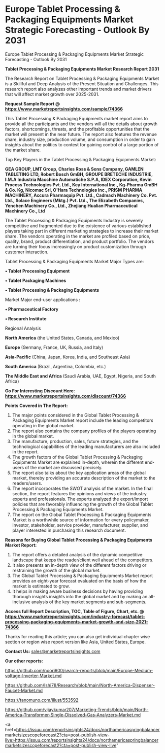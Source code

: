 # Europe Tablet Processing & Packaging Equipments Market Strategic Forecasting - Outlook By 2031
Europe Tablet Processing & Packaging Equipments Market Strategic Forecasting - Outlook By 2031

<strong>Tablet Processing & Packaging Equipments Market Research Report 2031</strong>

The Research Report on Tablet Processing & Packaging Equipments Market is a Skillful and Deep Analysis of the Present Situation and Challenges. This research report also analyzes other important trends and market drivers that will affect market growth over 2025-2031.

<strong>Request Sample Report @ <a href=https://www.marketreportsinsights.com/sample/74366>https://www.marketreportsinsights.com/sample/74366</a></strong>

This Tablet Processing & Packaging Equipments market report aims to provide all the participants and the vendors will all the details about growth factors, shortcomings, threats, and the profitable opportunities that the market will present in the near future. The report also features the revenue share, industry size, production volume, and consumption in order to gain insights about the politics to contest for gaining control of a large portion of the market share.

Top Key Players in the Tablet Processing & Packaging Equipments Market:

<strong>GEA GROUP, LMT Group, Charles Ross & Sons Company, GAMLEN TABLETING LTD, Robert Bosch GmBH, GROUPE BRETECHE INDUSTRIE, I.M.A Industria Macchine Automatiche S.P.A, IDEX Corporation, Kevin Process Technologies Pvt. Ltd., Key International Inc., Kg-Pharma GmBH & Co. Kg, Nicomac Srl, O&#39;Hara Technologies Inc., PRISM PHARMA MACHINERY, Accura Pharmaquip Pvt. Ltd., Cadmach Machinery Co. Pvt. Ltd., Solace Engineers (Mktg.) Pvt. Ltd., The Elizabeth Companies, Yenchen Machinery Co., Ltd., Zhejiang Hualian Pharmaceutical Machinery Co., Ltd</strong>

The Tablet Processing & Packaging Equipments Industry is severely competitive and fragmented due to the existence of various established players taking part in different marketing strategies to increase their market share. The vendors operating in the market are profiled based on price, quality, brand, product differentiation, and product portfolio. The vendors are turning their focus increasingly on product customization through customer interaction.

Tablet Processing & Packaging Equipments Market Major Types are:

<strong>• Tablet Processing Equipment

• Tablet Packaging Machines

• Tablet Processing & Packaging Equipments</strong>

Market Major end-user applications :

<strong>• Pharmaceutical Factory

• Research Institute</strong>

Regional Analysis

</u><strong><b>North America</b></strong> (the United States, Canada, and Mexico)

<strong><b>Europe </b></strong>(Germany, France, UK, Russia, and Italy)

<strong><b>Asia-Pacific</b></strong> (China, Japan, Korea, India, and Southeast Asia)

<strong><b>South America</b></strong> (Brazil, Argentina, Colombia, etc.)

<strong><b>The Middle East and Africa</b></strong> (Saudi Arabia, UAE, Egypt, Nigeria, and South Africa)

<strong>Go For Interesting Discount Here: <a href=https://www.marketreportsinsights.com/discount/74366>https://www.marketreportsinsights.com/discount/74366</a></strong>

<strong>Points Covered in The Report:</strong>
<ol>
  <li>The major points considered in the Global Tablet Processing & Packaging Equipments Market report include the leading competitors operating in the global market.</li>
  <li>The report also contains the company profiles of the players operating in the global market.</li>
  <li>The manufacture, production, sales, future strategies, and the technological capabilities of the leading manufacturers are also included in the report.</li>
  <li>The growth factors of the Global Tablet Processing & Packaging Equipments Market are explained in-depth, wherein the different end-users of the market are discussed precisely.</li>
  <li>The report also talks about the key application areas of the global market, thereby providing an accurate description of the market to the readers/users.</li>
  <li>The report incorporates the SWOT analysis of the market. In the final section, the report features the opinions and views of the industry experts and professionals. The experts analyzed the export/import policies that are favorably influencing the growth of the Global Tablet Processing & Packaging Equipments Market.</li>
  <li>The report on the Global Tablet Processing & Packaging Equipments Market is a worthwhile source of information for every policymaker, investor, stakeholder, service provider, manufacturer, supplier, and player interested in purchasing this research document.</li>
</ol>
<strong>Reasons for Buying Global Tablet Processing & Packaging Equipments Market Report:</strong>

<ol>
  <li>The report offers a detailed analysis of the dynamic competitive landscape that keeps the reader/client well ahead of the competitors.</li>
  <li>It also presents an in-depth view of the different factors driving or restraining the growth of the global market.</li>
  <li>The Global Tablet Processing & Packaging Equipments Market report provides an eight-year forecast evaluated on the basis of how the market is estimated to grow.</li>
  <li>It helps in making aware business decisions by having providing thorough insights insights into the global market and by making an all-inclusive analysis of the key market segments and sub-segments.</li>
</ol>
<strong>Access full Report Description, TOC, Table of Figure, Chart, etc. @ <a href=https://www.marketreportsinsights.com/industry-forecast/tablet-processing-packaging-equipments-market-growth-and-size-2021-74366>https://www.marketreportsinsights.com/industry-forecast/tablet-processing-packaging-equipments-market-growth-and-size-2021-74366</a></strong>


Thanks for reading this article; you can also get individual chapter wise section or region wise report version like Asia, United States, Europe.

<strong>Contact Us:</strong>
sales@marketreportsinsights.com

<strong>Our other reports:</strong>

<a href=https://github.com/noori900/search-reports/blob/main/Europe-Medium-voltage-Inverter-Market.md>https://github.com/noori900/search-reports/blob/main/Europe-Medium-voltage-Inverter-Market.md</a>

<a href=https://github.com/Ishi78/Research/blob/main/North-America-Dispenser-Faucet-Market.md>https://github.com/Ishi78/Research/blob/main/North-America-Dispenser-Faucet-Market.md</a>

<a href=https://tanomuno.com/illust/553592>https://tanomuno.com/illust/553592</a>

<a href=https://github.com/vijaykumar207/Marketing-Trends/blob/main/North-America-Transformer-Single-Dissolved-Gas-Analyzers-Market.md>https://github.com/vijaykumar207/Marketing-Trends/blob/main/North-America-Transformer-Single-Dissolved-Gas-Analyzers-Market.md</a>

<a href=https://issuu.com/reportsinsights24/docs/northamericaspringbalancermarketsizescopeforecast2?cta=post-publish-view-live>https://issuu.com/reportsinsights24/docs/northamericaspringbalancermarketsizescopeforecast2?cta=post-publish-view-live</a>"
